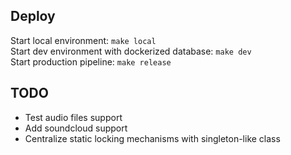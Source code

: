 ## Deploy
Start local environment: `make local`\
Start dev environment with dockerized database: `make dev`\
Start production pipeline: `make release`

## TODO
- Test audio files support
- Add soundcloud support
- Centralize static locking mechanisms with singleton-like class

